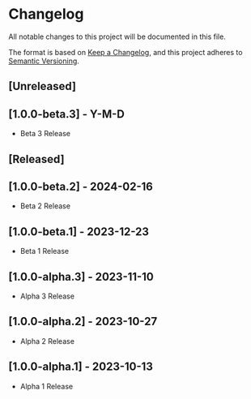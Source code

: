 # Changelog

All notable changes to this project will be documented in this file.

The format is based on [Keep a Changelog](https://keepachangelog.com/en/1.0.0/),
and this project adheres to [Semantic Versioning](https://semver.org/spec/v2.0.0.html).

## [Unreleased]

## [1.0.0-beta.3] - Y-M-D

- Beta 3 Release

## [Released]

## [1.0.0-beta.2] - 2024-02-16

- Beta 2 Release

## [1.0.0-beta.1] - 2023-12-23

- Beta 1 Release

## [1.0.0-alpha.3] - 2023-11-10

- Alpha 3 Release

## [1.0.0-alpha.2] - 2023-10-27

- Alpha 2 Release

## [1.0.0-alpha.1] - 2023-10-13

- Alpha 1 Release